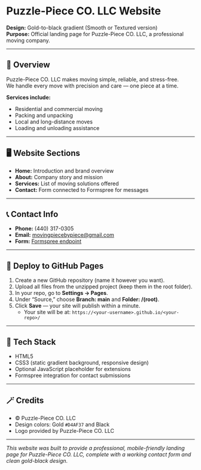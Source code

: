 # Puzzle-Piece CO. LLC Website

**Design:** Gold-to-black gradient (Smooth or Textured version)  
**Purpose:** Official landing page for Puzzle-Piece CO. LLC, a professional moving company.

---

## 🧩 Overview
Puzzle-Piece CO. LLC makes moving simple, reliable, and stress-free.  
We handle every move with precision and care — one piece at a time.

**Services include:**
- Residential and commercial moving  
- Packing and unpacking  
- Local and long-distance moves  
- Loading and unloading assistance  

---

## 🖥️ Website Sections
- **Home:** Introduction and brand overview  
- **About:** Company story and mission  
- **Services:** List of moving solutions offered  
- **Contact:** Form connected to Formspree for messages  

---

## 📞 Contact Info
- **Phone:** (440) 317-0305  
- **Email:** movingpiecebypiece@gmail.com  
- **Form:** [Formspree endpoint](https://formspree.io/f/myznbkyb)

---

## 🚀 Deploy to GitHub Pages
1. Create a new GitHub repository (name it however you want).  
2. Upload all files from the unzipped project (keep them in the root folder).  
3. In your repo, go to **Settings → Pages**.  
4. Under “Source,” choose **Branch: main** and **Folder: /(root)**.  
5. Click **Save** — your site will publish within a minute.  
   - Your site will be at: `https://<your-username>.github.io/<your-repo>/`

---

## 🧰 Tech Stack
- HTML5  
- CSS3 (static gradient background, responsive design)  
- Optional JavaScript placeholder for extensions  
- Formspree integration for contact submissions  

---

## 🪄 Credits
- © Puzzle-Piece CO. LLC  
- Design colors: Gold `#D4AF37` and Black  
- Logo provided by Puzzle-Piece CO. LLC  

---

*This website was built to provide a professional, mobile-friendly landing page for Puzzle-Piece CO. LLC, complete with a working contact form and clean gold-black design.*
